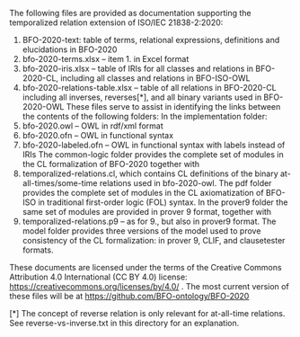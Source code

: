 The following files are provided as documentation supporting the temporalized relation extension of ISO/IEC 21838-2:2020:
1. BFO-2020-text: table of terms, relational expressions, definitions and elucidations in BFO-2020
2. bfo-2020-terms.xlsx – item 1. in Excel format
3. bfo-2020-iris.xlsx – table of IRIs for all classes and relations in BFO-2020-CL, including all classes and relations in BFO-ISO-OWL
4. bfo-2020-relations-table.xlsx – table of all relations in BFO-2020-CL including all inverses, reverses[*], and all binary variants used in BFO-2020-OWL
These files serve to assist in identifying the links between the contents of the following folders:
In the implementation folder:
5. bfo-2020.owl – OWL in rdf/xml format
6. bfo-2020.ofn – OWL in functional syntax  
7. bfo-2020-labeled.ofn – OWL in functional syntax with labels instead of IRIs
The common-logic folder provides the complete set of modules in the CL formalization of BFO-2020 together with
8. temporalized-relations.cl, which contains CL definitions of the binary at-all-times/some-time relations used in bfo-2020-owl.
The pdf folder provides the complete set of modules in the CL axiomatization of BFO-ISO in traditional first-order logic (FOL) syntax.
In the prover9 folder the same set of modules are provided in prover 9 format, together with 
9. temporalized-relations.p9 – as for 9., but also in prover9 format.
The model folder provides three versions of the model used to prove consistency of the CL formalization: in prover 9, CLIF, and clausetester formats.

These documents are licensed under the terms of  the Creative Commons Attribution 4.0 International (CC BY 4.0) license: https://creativecommons.org/licenses/by/4.0/ . The most current version of these files will be at https://github.com/BFO-ontology/BFO-2020

[*] The concept of reverse relation is only relevant for at-all-time relations. See
reverse-vs-inverse.txt in this directory for an explanation.